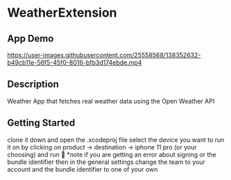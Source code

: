# WeatherExtension

## App Demo


https://user-images.githubusercontent.com/25558568/138352632-b49cb11e-56f5-45f0-8016-bfb3d174ebde.mp4


## Description
Weather App that fetches real weather data using the Open Weather API


## Getting Started
clone it down and open the .xcodeproj file 
select the device you want to run it on by clicking on product -> destination -> iphone 11 pro (or your choosing)
and run 🎉
*note if you are getting an error about signing or the bundle identifier
then in the general settings change the team to your account and the bundle identifier to one of your own 

